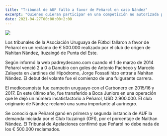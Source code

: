 ```yaml
---
title: "Tribunal de AUF falló a favor de Peñarol en caso Nández"
excerpt: "Quienes quieran participar en una competición no autorizada por la FIGC, la UEFA y la FIFA perderán su afiliación a la Federación italiana."
date: 2021-04-27T00:00:00+2:00
---
```



<img src="https://camo.githubusercontent.com/a68493ec87c42fb19b1aefc0b2c7c1b1ff3ecd1ba676ee3f1982b7ad8b034c42/68747470733a2f2f7777772e72657075626c6963612e636f6d2e75792f77702d636f6e74656e742f75706c6f6164732f323032312f30342f4e616e64657a2e6a7067">


Los tribunales de la Asociación Uruguaya de Fútbol fallaron a favor de Peñarol en un reclamo de € 500.000 realizado por el club de origen de Nahitan Nández, Ituzaingó de Punta del Este.


Según informó la web padreydecano.com cuando el 1 de marzo de 2014 Peñarol venció 2 a 0 a Danubio con goles de Antonio Pacheco y Marcelo Zalayeta en Jardines del Hipódromo, Jorge Fossati hizo entrar a Nahitan Nández. El debut del volante fue el comienzo de una fulgurante carrera.


El mediocampista fue campeón uruguayo con el Carbonero en 2015/16 y 2017. En este último año, fue transferido a Boca Juniors en una operación que le dejó un número insatisfactorio a Peñarol, USD 2.900.000. El club originario de Nández reclamó una suma importante al aurinegro.


Se conoció que Peñarol ganó en primera y segunda instancia de AUF la demanda iniciada por el Club Ituzaingó (OFI), por el porcentaje de Naithan Nández. El Tribunal de Apelaciones confirmó que Peñarol no debe nada de los € 500.000 reclamados.


